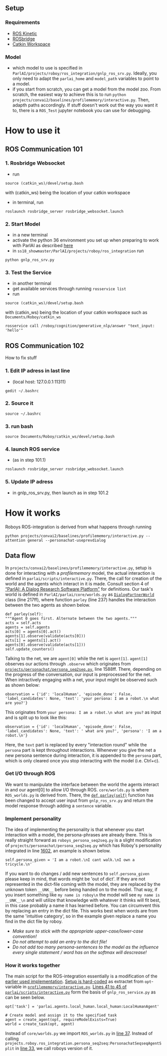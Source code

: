 ## Setup
### Requirements
- [ROS Kinetic](http://wiki.ros.org/kinetic)
- [ROSbridge](http://wiki.ros.org/rosbridge_suite)
- [Catkin Workspace](https://github.com/Roboy)

### Model
- which model to use is specified in `ParlAI/projects/roboy/ros_integration/gnlp_ros_srv.py`. Ideally, you only need to adapt the `parlai_home` and `model_path` variables to point to a model. 
- if you start from scratch, you can get a model from the model zoo. From scratch, the easiest way to achieve this is to run `python projects/convai2/baselines/profilememory/interactive.py`. Then, adapth paths accordingly. If stuff doesn't work out the way you want it to, there is a `ROS_Test` jupyter notebook you can use for debugging. 

# How to use it

## ROS Communication 101

### 1. Rosbridge Websocket
- run 
```
source (catkin_ws)/devel/setup.bash
```
with (catkin_ws) being the location of your catkin workspace

- in terminal, run 
```
roslaunch rosbridge_server rosbridge_websocket.launch
```

### 2. Start Model
- in a new terminal
- activate the python 36 environment you set up when preparing to work with ParlAI as described [here](https://github.com/Roboy/ParlAI/)
- in `ss18_showmaster/ParlAI/projects/roboy/ros_integration` run 
```
python gnlp_ros_srv.py
```

### 3. Test the Service
- in another terminal
- get available services through running `rosservice list`
- run 
```
source (catkin_ws)/devel/setup.bash
```
with (catkin_ws) being the location of your catkin workspace such as `Documents/Roboy/catkin_ws`
```
rosservice call /roboy/cognition/generative_nlp/answer "text_input: 'hello'"
```

## ROS Communication 102
How to fix stuff

### 1. Edit IP adress in last line 
- (local host: 127.0.0.1:11311)
```
gedit ~/.bashrc
```
### 2. Source it 
```
source ~/.bashrc
```
### 3. run bash
```
source Documents/Roboy/catkin_ws/devel/setup.bash
```
### 4. launch ROS service 
- (as in step 101.1)
```
roslaunch rosbridge_server rosbridge_websocket.launch
```
### 5. Update IP adress 
- in gnlp_ros_srv.py, then launch as in step 101.2

# How it works

Roboys ROS-integration is derived from what happens through running 
```
python projects/convai2/baselines/profilememory/interactive.py --attention general --personachat-useprevdialog
```

## Data flow
In `projects/convai2/baselines/profilememory/interactive.py`, setup is done for interacting with a _profilememory_ model, the actual interaction is defined in `parlai/scripts/interactive.py`.  There, the call for creation of the world and the agents which interact in it is made. Consult section 4 of [“ParlAI: A Dialog Research Software Platform"](https://arxiv.org/abs/1705.06476) for definitions. Our task's world is defined in `ParlAI/parlai/core/worlds.py` as [`DialogPartnerWorld`](https://github.com/Roboy/ParlAI/blob/5baff6372e44a53fea4ce7b437b4f175d8f9b846/parlai/core/worlds.py#L217-L298) class (line 217ff), where function `parley` (line 237) handles the interaction between the two agents as shown below. 
```
def parley(self):
"""Agent 0 goes first. Alternate between the two agents."""
acts = self.acts
agents = self.agents
acts[0] = agents[0].act()
agents[1].observe(validate(acts[0]))
acts[1] = agents[1].act()
agents[0].observe(validate(acts[1]))
self.update_counters()
```
Talking to the net, we are `agent[0]` while the net is `agent[1]`. `agent[1]` observes our actions through `.observe` which originates from [`projects/personachat/persona_seq2seq.py`](https://github.com/Roboy/ParlAI/blob/5baff6372e44a53fea4ce7b437b4f175d8f9b846/projects/personachat/persona_seq2seq.py#L1588-L1624), line 1588ff. There, depending on the progress of the conversation, our input is preprocessed for the net. When intractively engaging with a net, your input might be observed such as shown below: 
```
observation = {'id': 'localHuman', 'episode_done': False, 'label_candidates': None, 'text': 'your persona: I am a robot.\n what are you?'}
```
This originates from  `your persona: I am a robot.\n what are you?` as input and is split up to look like this:
```
observation = {'id': 'localHuman', 'episode_done': False, 'label_candidates': None, 'text': ' what are you?', 'persona': 'I am a robot.\n'}
```
Here, the  `text` part is replaced by every "interaction round" while the `persona` part is kept throughout interactions. Whenever you give the net a new persona sentence during interaction, it is appended to the `persona` part, which is only cleared once you stop interacting with the model (i.e. Ctrl+c). 

### Get I/O through ROS
We want to manipulate the interface between the world the agents interact in and our agent[0] to allow I/O through ROS. `core/worlds.py` is where `ROS_worlds.py` is derived from. There, the [`def parlay(self)`](https://github.com/Roboy/ParlAI/blob/56b0d6ad5962cec0465d37a74e6211b12c60463e/parlai/core/worlds.py#L237-L245) function has been changed to accept user input from `gnlp_ros_srv.py` and return the model response through adding a `sentence` variable. 

### Implement personality
The idea of implementing the personality is that whenever you start interaction with a model, the persona-phrases are already there. This is really straight forward as `roboys_persona_seq2seq.py` is a slight modification of  `projects/personachat/persona_seq2seq.py` which has Roboy's personality integrated in line [1602](https://github.com/Roboy/ParlAI/blob/b9844eaf83b5cb5c0fcb0d00c7fd68dcf28ea7cd/projects/roboy/ros_integration/roboys_persona_seq2seq.py#L1602), an example is shown below. 
```
self.persona_given = 'I am a robot.\nI cant walk.\nI own a tricycle.\n'
```
If you want to do changes / add new sentences to `self.persona_given` please keep in mind, that words might be 'out of dict'. If they are not represented in the dict-file coming with the model, they are replaced by the unknown token `__UNK__` before being handed on to the model. That way, if you insert something like `my name is roboy\n` the model will see `my name is __UNK__\n` and will utilize that knowledge with whatever it thinks will fit best, in this case probably a name it has learned before. You can circumvent this by replacing an entry in the dict file. This works best when words are from the same 'intuitive category', so in the example given replace a name you find in the dict file by roboy.
- *Make sure to stick with the appropriate upper-case/lower-case convention!*
- *Do not attempt to add an entry to the dict file!* 
- *Do not add too many persona-sentences to the model as the influence every single statement / word has on the softmax will descrease!*

### How it works together
The main script for the ROS-integration essentially is a modification of the [earlier used implementation](https://github.com/Roboy/DeepQA/blob/master/gnlp_ros_srv.py). [Setup is hard-coded](https://github.com/Roboy/ParlAI/blob/fc5fe7540dedf993765522a9fa88ca0bec7037d1/projects/roboy/ros_integration/gnlp_ros_srv.py#L39-L57) as extractet from `opt`-variable in [`profilememory/interactive.py`](https://github.com/Roboy/ParlAI/blob/roboy_devel/projects/convai2/baselines/profilememory/interactive.py). 
[Lines 41 to 45 of `parlai/scripts/interactive.py`](https://github.com/Roboy/ParlAI/blob/fc5fe7540dedf993765522a9fa88ca0bec7037d1/parlai/scripts/interactive.py#L41-L45) form the basis of `gnlp_ros_service.py` as can be seen below. 
```
opt['task'] = 'parlai.agents.local_human.local_human:LocalHumanAgent'

# Create model and assign it to the specified task
agent = create_agent(opt, requireModelExists=True)
world = create_task(opt, agent)
```

Instead of `core/worlds.py` we import `ROS_worlds.py` in [line 37](https://github.com/Roboy/ParlAI/blob/fc5fe7540dedf993765522a9fa88ca0bec7037d1/projects/roboy/ros_integration/gnlp_ros_srv.py#L37). 
Instead of calling `projects.roboy.ros_integration.persona_seq2seq:PersonachatSeqseqAgentSplit` in [line 33](https://github.com/Roboy/ParlAI/blob/fc5fe7540dedf993765522a9fa88ca0bec7037d1/projects/roboy/ros_integration/gnlp_ros_srv.py#L33), we call roboys version of it.  





